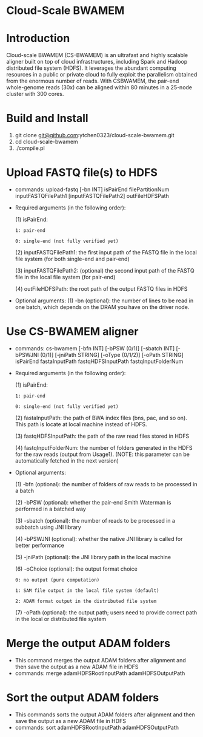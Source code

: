 # Cloud-Scale BWAMEM

# Introduction
Cloud-scale BWAMEM (CS-BWAMEM) is an ultrafast and highly scalable aligner built on top of cloud infrastructures, including Spark and Hadoop distributed file system (HDFS). It leverages the abundant computing resources in a public or private cloud to fully exploit the parallelism obtained from the enormous number of reads. With CSBWAMEM, the pair-end whole-genome reads (30x) can be aligned within 80 minutes in a 25-node cluster with 300 cores.

# Build and Install
1. git clone git@github.com:ytchen0323/cloud-scale-bwamem.git
2. cd cloud-scale-bwamem
3. ./compile.pl

# Upload FASTQ file(s) to HDFS
  - commands: upload-fastq [-bn INT] isPairEnd filePartitionNum inputFASTQFilePath1 [inputFASTQFilePath2] outFileHDFSPath
  - Required arguments (in the following order):
    
    (1) isPairEnd: 
      
        1: pair-end

        0: single-end (not fully verified yet)
    
    (2) inputFASTQFilePath1: the first input path of the FASTQ file in the local file system (for both single-end and pair-end)
    
    (3) inputFASTQFilePath2: (optional) the second input path of the FASTQ file in the local file system (for pair-end)
    
    (4) outFileHDFSPath: the root path of the output FASTQ files in HDFS
  - Optional arguments:
    (1) -bn (optional): the number of lines to be read in one batch, which depends on the DRAM you have on the driver node.

# Use CS-BWAMEM aligner
  - commands: cs-bwamem [-bfn INT] [-bPSW (0/1)] [-sbatch INT] [-bPSWJNI (0/1)] [-jniPath STRING] [-oType (0/1/2)] [-oPath STRING] isPairEnd fastaInputPath fastqHDFSInputPath fastqInputFolderNum
  - Required arguments (in the following order):
    
    (1) isPairEnd: 
      
        1: pair-end

        0: single-end (not fully verified yet)
    
    (2) fastaInputPath: the path of BWA index files (bns, pac, and so on). This path is locate at local machine instead of HDFS.
    
    (3) fastqHDFSInputPath: the path of the raw read files stored in HDFS
    
    (4) fastqInputFolderNum: the number of folders generated in the HDFS for the raw reads (output from Usage1). (NOTE: this parameter can be automatically fetched in the next version)
  - Optional arguments:
    
    (1) -bfn (optional): the number of folders of raw reads to be processed in a batch
    
    (2) -bPSW (optional): whether the pair-end Smith Waterman is performed in a batched way
    
    (3) -sbatch (optional): the number of reads to be processed in a subbatch using JNI library
    
    (4) -bPSWJNI (optional): whether the native JNI library is called for better performance
    
    (5) -jniPath (optional): the JNI library path in the local machine
    
    (6) -oChoice (optional): the output format choice

        0: no output (pure computation)
    
        1: SAM file output in the local file system (default)
    
        2: ADAM format output in the distributed file system
    
    (7) -oPath (optional): the output path; users need to provide correct path in the local or distributed file system

# Merge the output ADAM folders 
  - This command merges the output ADAM folders after alignment and then save the output as a new ADAM file in HDFS
  - commands: merge adamHDFSRootInputPath adamHDFSOutputPath

# Sort the output ADAM folders
  - This commands sorts the output ADAM folders after alignment and then save the output as a new ADAM file in HDFS
  - commands: sort adamHDFSRootInputPath adamHDFSOutputPath
